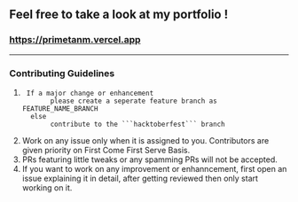 ## Feel free to take a look at my portfolio !
### https://primetanm.vercel.app

---

### Contributing Guidelines

<OL>
  
  <LI>

     If a major change or enhancement
           please create a seperate feature branch as FEATURE_NAME_BRANCH
      else 
           contribute to the ```hacktoberfest``` branch
   

      
<LI> Work on any issue only when it is assigned to you. Contributors are given priority on First Come First Serve Basis.

  
<LI> PRs featuring little tweaks or any spamming PRs will not be accepted.
  

 <LI> If you want to work on any improvement or enhanncement, first open an issue explaining it in detail, after getting reviewed then only start working on it.
   
   
   </OL>
     
